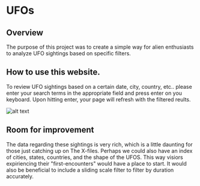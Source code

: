# UFOs

## Overview
The purpose of this project was to create a simple way for alien enthusiasts to analyze UFO sightings based on specific filters. 

## How to use this website. 
To review UFO sightings based on a certain date, city, country, etc.. please enter your search terms in the appropriate field and press enter on you keyboard. Upon hitting enter, your page will refresh with the filtered reults.  

![alt text](https://github.com/zackarymeadows/UFOs/blob/main/search_boxes.png)

## Room for improvement
The data regarding these sightings is very rich, which is a little daunting for those just catching up on The X-files. 
Perhaps we could also have an index of cities, states, countries, and the shape of the UFOS. This way visiors expiriencing their "first-encounters" would have a place to start.
It would also be beneficial to include a sliding scale filter to filter by duration accurately.
